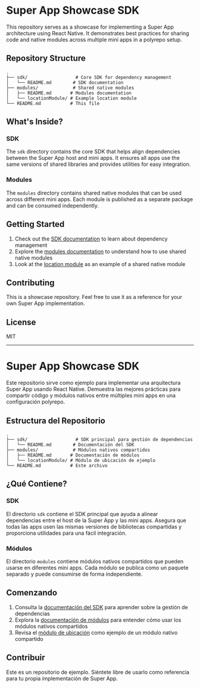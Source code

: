 # Super App Showcase SDK

This repository serves as a showcase for implementing a Super App architecture using React Native. It demonstrates best practices for sharing code and native modules across multiple mini apps in a polyrepo setup.

## Repository Structure

```
.
├── sdk/                  # Core SDK for dependency management
│   └── README.md        # SDK documentation
├── modules/             # Shared native modules
│   ├── README.md       # Modules documentation
│   └── locationModule/ # Example location module
└── README.md           # This file
```

## What's Inside?

### SDK
The `sdk` directory contains the core SDK that helps align dependencies between the Super App host and mini apps. It ensures all apps use the same versions of shared libraries and provides utilities for easy integration.

### Modules
The `modules` directory contains shared native modules that can be used across different mini apps. Each module is published as a separate package and can be consumed independently.

## Getting Started

1. Check out the [SDK documentation](./sdk/README.md) to learn about dependency management
2. Explore the [modules documentation](./modules/README.md) to understand how to use shared native modules
3. Look at the [location module](./modules/locationModule/README.md) as an example of a shared native module

## Contributing

This is a showcase repository. Feel free to use it as a reference for your own Super App implementation.

## License

MIT

---

# Super App Showcase SDK

Este repositorio sirve como ejemplo para implementar una arquitectura Super App usando React Native. Demuestra las mejores prácticas para compartir código y módulos nativos entre múltiples mini apps en una configuración polyrepo.

## Estructura del Repositorio

```
.
├── sdk/                  # SDK principal para gestión de dependencias
│   └── README.md        # Documentación del SDK
├── modules/             # Módulos nativos compartidos
│   ├── README.md       # Documentación de módulos
│   └── locationModule/ # Módulo de ubicación de ejemplo
└── README.md           # Este archivo
```

## ¿Qué Contiene?

### SDK
El directorio `sdk` contiene el SDK principal que ayuda a alinear dependencias entre el host de la Super App y las mini apps. Asegura que todas las apps usen las mismas versiones de bibliotecas compartidas y proporciona utilidades para una fácil integración.

### Módulos
El directorio `modules` contiene módulos nativos compartidos que pueden usarse en diferentes mini apps. Cada módulo se publica como un paquete separado y puede consumirse de forma independiente.

## Comenzando

1. Consulta la [documentación del SDK](./sdk/README.md) para aprender sobre la gestión de dependencias
2. Explora la [documentación de módulos](./modules/README.md) para entender cómo usar los módulos nativos compartidos
3. Revisa el [módulo de ubicación](./modules/locationModule/README.md) como ejemplo de un módulo nativo compartido

## Contribuir

Este es un repositorio de ejemplo. Siéntete libre de usarlo como referencia para tu propia implementación de Super App.

